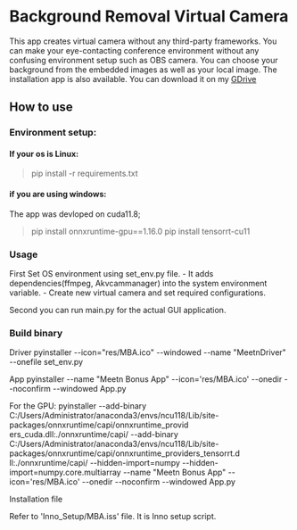 # Background Removal Virtual Camera

This app creates virtual camera without any third-party frameworks. You can make your eye-contacting conference environment without any confusing environment setup such as OBS camera.
You can choose your background from the embedded images as well as your local image.
The installation app is also available.
You can download it on my [GDrive](https://drive.google.com/file/d/1LbQwFXMISyfQKMjPmlgEbi52qYaJGuJv/view?usp=drive_link)

## How to use


### Environment setup:
#### If your os is Linux:
> pip install -r requirements.txt


#### if you are using windows:

The app was devloped on cuda11.8;
> pip install onnxruntime-gpu==1.16.0
> pip install tensorrt-cu11

### Usage
First Set OS environment using set_env.py file.
    - It adds dependencies(ffmpeg, Akvcammanager) into the system environment variable.
    - Create new virtual camera and set required configurations.

Second you can run main.py for the actual GUI application.


### Build binary
Driver 
pyinstaller --icon="res/MBA.ico" --windowed --name "MeetnDriver" --onefile set_env.py

App
pyinstaller --name "Meetn Bonus App" --icon='res/MBA.ico' --onedir --noconfirm --windowed App.py

For the GPU:
pyinstaller --add-binary C:/Users/Administrator/anaconda3/envs/ncu118/Lib/site-packages/onnxruntime/capi/onnxruntime_provid
ers_cuda.dll:./onnxruntime/capi/ --add-binary C:/Users/Administrator/anaconda3/envs/ncu118/Lib/site-packages/onnxruntime/capi/onnxruntime_providers_tensorrt.d
ll:./onnxruntime/capi/  --hidden-import=numpy --hidden-import=numpy.core.multiarray --name "Meetn Bonus App" --icon='res/MBA.ico' --onedir --noconfirm --windowed App.py


Installation file

Refer to 'Inno_Setup/MBA.iss' file. It is Inno setup script.
